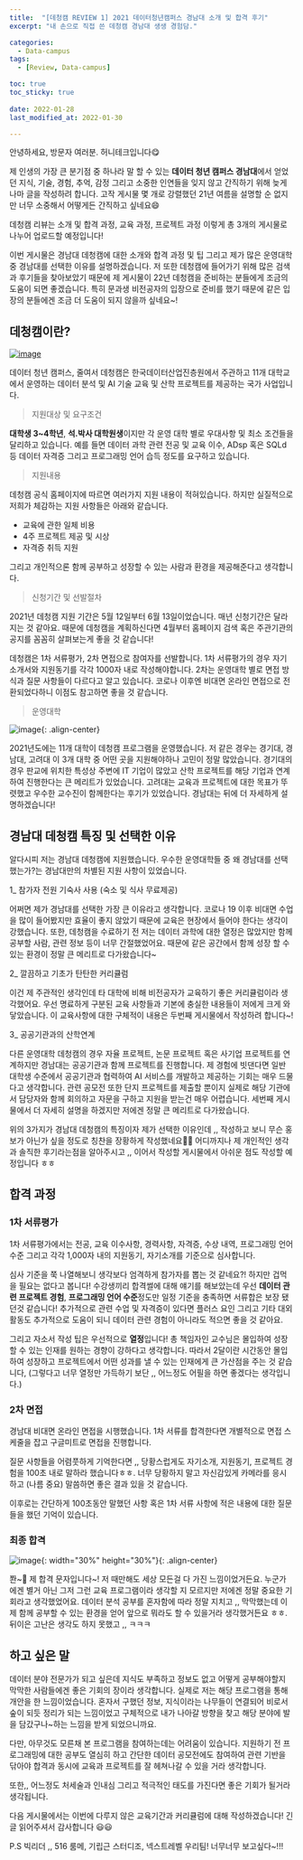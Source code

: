 ```yaml
---
title:  "[데청캠 REVIEW 1] 2021 데이터청년캠퍼스 경남대 소개 및 합격 후기" 
excerpt: "내 손으로 직접 쓴 데청캠 경남대 생생 경험담."

categories:
  - Data-campus
tags:
  - [Review, Data-campus]

toc: true
toc_sticky: true
 
date: 2022-01-28
last_modified_at: 2022-01-30

---
```


안녕하세요, 방문자 여러분. 허니테크입니다😋 

제 인생의 가장 큰 분기점 중 하나라 말 할 수 있는 **데이터 청년 캠퍼스 경남대**에서 얻었던 지식, 기술, 경험, 추억, 감정 그리고 소중한 인연들을 잊지 않고 간직하기 위해 늦게나마 글을 작성하려 합니다. 고작 게시물 몇 개로 강렬했던 21년 여름을 설명할 순 없지만 너무 소중해서 어떻게든 간직하고 싶네요😄

데청캠 리뷰는 소개 및 합격 과정, 교육 과정, 프로젝트 과정 이렇게 총 3개의 게시물로 나누어 업로드할 예정입니다! 

이번 게시물은 경남대 데청캠에 대한 소개와 합격 과정 및 팁 그리고 제가 많은 운영대학 중 경남대를 선택한 이유를 설명하겠습니다. 저 또한 데청캠에 들어가기 위해 많은 검색과 후기들을 찾아보았기 때문에 제 게시물이 22년 데청캠을 준비하는 분들에게 조금의 도움이 되면 좋겠습니다. 특히 문과생 비전공자의 입장으로 준비를 했기 때문에 같은 입장의 분들에겐 조금 더 도움이 되지 않을까 싶네요~! 

## 데청캠이란?

[![image](https://user-images.githubusercontent.com/67791317/151648490-9f6280c2-726f-4619-9f46-44429baef22b.png)](https://dataonair.or.kr/bigjob/)

데이터 청년 캠퍼스, 줄여서 데청캠은 한국데이터산업진층원에서 주관하고 11개 대학교에서 운영하는 데이터 분석 및 AI 기술 교육 및 산학 프로젝트를 제공하는 국가 사업입니다. 

> 지원대상 및 요구조건 

 **대학생 3~4학년**, **석.박사 대학원생**이지만 각 운영 대학 별로 우대사항 및 최소 조건들을 달리하고 있습니다. 예를 들면 데이터 과학 관련 전공 및 교육 이수, ADsp 혹은 SQLd 등 데이터 자격증 그리고 프로그래밍 언어 습득 정도를 요구하고 있습니다. 

> 지원내용

데청캠 공식 홈페이지에 따르면 여러가지 지원 내용이 적혀있습니다. 하지만 실질적으로 저희가 체감하는 지원 사항들은 아래와 같습니다. 

- 교육에 관한 일체 비용 
- 4주 프로젝트 제공 및 시상
- 자격증 취득 지원

그리고 개인적으론 함께 공부하고 성장할 수 있는 사람과 환경을 제공해준다고 생각합니다. 

> 신청기간 및 선발절차 

2021년 데청캠 지원 기간은 5월 12일부터 6월 13일이었습니다. 매년 신청기간은 달라지는 것 같아요. 때문에 데청캠을 계획하신다면 4월부터 홈페이지 검색 혹은 주관기관의 공지를 꼼꼼히 살펴보는게 좋을 것 같습니다!

데청캠은 1차 서류평가, 2차 면접으로 참여자를 선발합니다. 1차 서류평가의 경우 자기소개서와 지원동기를 각각 1000자 내로 작성해야합니다. 2차는 운영대학 별로 면접 방식과 질문 사항들이 다르다고 알고 있습니다. 코로나 이후엔 비대면 온라인 면접으로 전환되었다하니 이점도 참고하면 좋을 것 같습니다. 

> 운영대학 

![image](https://user-images.githubusercontent.com/67791317/151671229-133a463f-6ad7-4c74-8e02-5c5740ecaf2b.png){: .align-center}

2021년도에는 11개 대학이 데청캠 프로그램을 운영했습니다. 저 같은 경우는 경기대, 경남대, 고려대 이 3개 대학 중 어떤 곳을 지원해야하나 고민이 정말 많았습니다. 경기대의 경우 판교에 위치한 특성상 주변에 IT 기업이 많았고 산학 프로젝트를 해당 기업과 연계하여 진행한다는 큰 메리트가 있었습니다. 고려대는 교육과 프로젝트에 대한 목표가 뚜렷했고 우수한 교수진이 함께한다는 후기가 있었습니다. 경남대는 뒤에 더 자세하게 설명하겠습니다!

## 경남대 데청캠 특징 및 선택한 이유

알다시피 저는 경남대 데청캠에 지원했습니다. 우수한 운영대학들 중 왜 경남대를 선택했는가?는 경남대만의 차별된 지원 사항이 있었습니다. 

1_ 참가자 전원 기숙사 사용 (숙소 및 식사 무료제공)

어쩌면 제가 경남대를 선택한 가장 큰 이유라고 생각합니다. 코로나 19 이후 비대면 수업을 많이 들어봤지만 효율이 좋지 않았기 때문에 교육은 현장에서 들어야 한다는 생각이 강했습니다. 또한, 데청캠을 수료하기 전 저는 데이터 과학에 대한 열정은 많았지만 함께 공부할 사람, 관련 정보 등이 너무 간절했었어요. 때문에 같은 공간에서 함께 성장 할 수 있는 환경이 정말 큰 메리트로 다가왔습니다~

2_ 깔끔하고 기초가 탄탄한 커리큘럼

이건 제 주관적인 생각인데 타 대학에 비해 비전공자가 교육하기 좋은 커리큘럼이라 생각했어요. 우선 명료하게 구분된 교육 사항들과 기본에 충실한 내용들이 저에게 크게 와닿았습니다. 이 교육사항에 대한 구체적이 내용은 두번째 게시물에서 작성하려 합니다~!

3_ 공공기관과의 산학연계 

다른 운영대학 데청캠의 경우 자율 프로젝트, 논문 프로젝트 혹은 사기업 프로젝트를 연계하지만 경남대는 공공기관과 함께 프로젝트를 진행합니다. 제 경험에 빗댄다면 일반 대학생 수준에서 공공기관과 협력하여 AI 서비스를 개발하고 제공하는 기회는 매우 드물다고 생각합니다. 관련 공모전 또한 단지 프로젝트를 제출할 뿐이지 실제로 해당 기관에서 담당자와 함께 회의하고 자문을 구하고 지원을 받는건 매우 어렵습니다. 세번째 게시물에서 더 자세히 설명을 하겠지만 저에겐 정말 큰 메리트로 다가왔습니다. 

위의 3가지가 경남대 데청캠의 특징이자 제가 선택한 이유인데 ,, 작성하고 보니 무슨 홍보가 아닌가 싶을 정도로 칭찬을 장황하게 작성했네요🤔🤔 어디까지나 제 개인적인 생각과 솔직한 후기라는점을 알아주시고 ,, 이어서 작성할 게시물에서 아쉬운 점도 작성할 예정입니다 ㅎㅎ

## 합격 과정 


### 1차 서류평가 

1차 서류평가에서는 전공, 교육 이수사항, 경력사항, 자격증, 수상 내역, 프로그래밍 언어 수준 그리고 각각 1,000자 내의 지원동기, 자기소개를 기준으로 심사합니다. 

심사 기준을 쭉 나열해보니 생각보다 엄격하게 참가자를 뽑는 것 같네요?! 하지만 겁먹을 필요는 없다고 봅니다! 수강생끼리 합격썰에 대해 얘기를 해보았는데 우선 **데이터 관련 프로젝트 경험**, **프로그래밍 언어 수준**정도만 일정 기준을 충족하면 서류합은 보장 됐던것 같습니다! 추가적으로 관련 수업 및 자격증이 있다면 플러스 요인 그리고 기타 대외활동도 추가적으로 도움이 되니 데이터 관련 경험이 아니라도 적으면 좋을 것 같아요. 

그리고 자소서 작성 팁은 우선적으로 **열정**입니다! 총 책임자인 교수님은 몰입하여 성장할 수 있는 인재를 원하는 경향이 강하다고 생각합니다. 따라서 2달이란 시간동안 몰입하여 성장하고 프로젝트에서 어떤 성과를 낼 수 있는 인재에게 큰 가산점을 주는 것 같습니다, (그렇다고 너무 열정만 가득하기 보단 ,, 어느정도 어필을 하면 좋겠다는 생각입니다.)

### 2차 면접

경남대 비대면 온라인 면접을 시행했습니다. 1차 서류를 합격한다면 개별적으로 면접 스케줄을 잡고 구글미트로 면접을 진행합니다. 

질문 사항들을 어렴풋하게 기억한다면 ,, 당황스럽게도 자기소개, 지원동기, 프로젝트 경험을 100초 내로 말하라 했습니다ㅎㅎ. 너무 당황하지 말고 자신감있게 카메라를 응시하고 (나름 중요) 말씀하면 좋은 결과 있을 것 같습니다. 

이후로는 간단하게 100초동안 말했던 사항 혹은 1차 서류 사항에 적은 내용에 대한 질문들을 했던 기억이 있습니다. 

### 최종 합격 

![image](https://user-images.githubusercontent.com/67791317/151674089-572d70fc-6bd8-4a4b-bec0-cf683c931290.png){: width="30%" height="30%"}{: .align-center}

쫜~🎉 제 합격 문자입니다~! 저 때만해도 세상 모든걸 다 가진 느낌이었거든요. 누군가에겐 별거 아닌 그저 그런 교육 프로그램이라 생각할 지 모르지만 저에겐 정말 중요한 기회라고 생각했었어요. 데이터 분석 공부를 혼자함에 따라 정말 지치고 ,, 막막했는데 이제 함께 공부할 수 있는 환경을 얻어 앞으로 뭐라도 할 수 있을거라 생각했거든요 ㅎㅎ. 뒤이은 고난은 생각도 하지 못했고 ,, ㅋㅋㅋ

## 하고 싶은 말

데이터 분야 전문가가 되고 싶은데 지식도 부족하고 정보도 없고 어떻게 공부해야할지 막막한 사람들에겐 좋은 기회의 장이라 생각합니다. 실제로 저는 해당 프로그램을 통해 개안을 한 느낌이었습니다. 혼자서 구했던 정보, 지식이라는 나무들이 연결되어 비로서 숲이 되듯 정리가 되는 느낌이었고 구체적으로 내가 나아갈 방향을 찾고 해당 분야에 발을 담갔구나~하는 느낌을 받게 되었으니까요. 

다만, 아무것도 모른채 본 프로그램을 참여하는데는 어려움이 있습니다. 지원하기 전 프로그래밍에 대한 공부도 열심히 하고 간단한 데이터 공모전에도 참여하여 관련 기반을 닦아야 합격과 동시에 교육과 프로젝트를 잘 헤쳐나갈 수 있을 거라 생각합니다. 

또한,, 어느정도 처세술과 인내심 그리고 적극적인 태도를 가진다면 좋은 기회가 될거라 생각됩니다.

다음 게시물에서는 이번에 다루지 않은 교육기간과 커리큘럼에 대해 작성하겠습니다! 긴 글 읽어주셔서 감사합니다 😃😃

P.S 빅리더 ,, 516 룸메, 기립근 스터디조, 넥스트레벨 우리팀! 너무너무 보고싶다~!!!